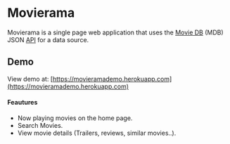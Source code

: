 # Movierama

Movierama is a single page web application that uses the [Movie DB](https://www.themoviedb.org/) (MDB) JSON [API](https://developers.themoviedb.org/3/getting-started) for a data source.

## Demo

View demo at: [https://movieramademo.herokuapp.com](https://movieramademo.herokuapp.com)


#### Feautures

- Now playing movies on the home page.
- Search Movies.
- View movie details (Trailers, reviews, similar movies..).